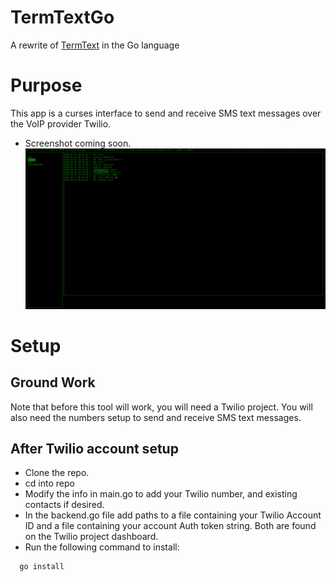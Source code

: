# TermTextGo
A rewrite of [TermText](https://github.com/seeger54367/TermText) in the Go language

# Purpose
This app is a curses interface to send and receive SMS text messages
over the VoIP provider Twilio.

- Screenshot coming soon.
![termTextGo Screenshot](images/example1blurred.png)

# Setup

## Ground Work
Note that before this tool will work, you will need a Twilio project.
You will also need the numbers setup to send and receive SMS text
messages.


## After Twilio account setup
- Clone the repo.
- cd into repo
- Modify the info in main.go to add your Twilio number, and
  existing contacts if desired.
- In the backend.go file add paths to a file containing your Twilio
  Account ID and a file containing your account Auth token string. Both
  are found on the Twilio project dashboard.
- Run the following command to install:

```bash
  go install

```



